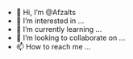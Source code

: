 - 👋 Hi, I’m @Afzalts
- 👀 I’m interested in ...
- 🌱 I’m currently learning ...
- 💞️ I’m looking to collaborate on ...
- 📫 How to reach me ...

<!---
Afzalts/Afzalts is a ✨ special ✨ repository because its `README.md` (this file) appears on your GitHub profile.
You can click the Preview link to take a look at your changes.
--->
